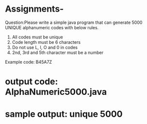 # Assignments-
Question:Please write a simple java program that can generate 5000 UNIQUE alphanumeric codes with below rules.
 
1. All codes must be unique
2. Code length must be 6 characters
3. Do not use L, I, O and 0 in codes
4. 2nd, 3rd and 5th character must be a number
 
Example code: B45A7Z

# output code: AlphaNumeric5000.java
# sample output: unique 5000
